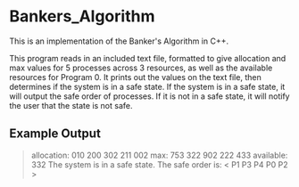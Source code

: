 # Bankers_Algorithm
This is an implementation of the Banker's Algorithm in C++. 

This program reads in an included text file, formatted to give allocation and max values for 5 processes across 3 resources, as well as the available resources for Program 0. It prints out the values on the text file, then determines if the system is in a safe state. If the system is in a safe state, it will output the safe order of processes. If it is not in a safe state, it will notify the user that the state is not safe.


## Example Output
>allocation: 010 200 302 211 002
>max: 753 322 902 222 433
>available: 332
>The system is in a safe state.
>The safe order is: < P1 P3 P4 P0 P2 >

